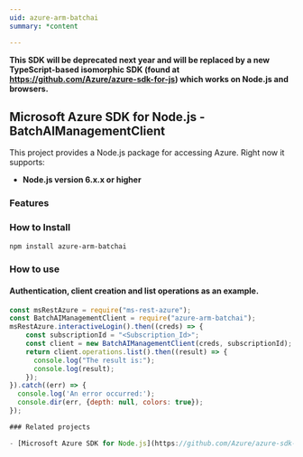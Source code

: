```yaml
---
uid: azure-arm-batchai
summary: *content

---
```

**This SDK will be deprecated next year and will be replaced by a new TypeScript-based isomorphic SDK (found at https://github.com/Azure/azure-sdk-for-js) which works on Node.js and browsers.**
## Microsoft Azure SDK for Node.js - BatchAIManagementClient
This project provides a Node.js package for accessing Azure. Right now it supports:
- **Node.js version 6.x.x or higher**

### Features


### How to Install

```bash
npm install azure-arm-batchai
```

### How to use

#### Authentication, client creation and list operations as an example.

```javascript
const msRestAzure = require("ms-rest-azure");
const BatchAIManagementClient = require("azure-arm-batchai");
msRestAzure.interactiveLogin().then((creds) => {
    const subscriptionId = "<Subscription_Id>";
    const client = new BatchAIManagementClient(creds, subscriptionId);
    return client.operations.list().then((result) => {
      console.log("The result is:");
      console.log(result);
    });
}).catch((err) => {
  console.log('An error occurred:');
  console.dir(err, {depth: null, colors: true});
});

### Related projects

- [Microsoft Azure SDK for Node.js](https://github.com/Azure/azure-sdk-for-node)
